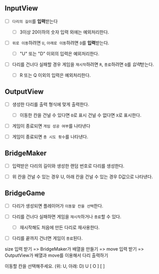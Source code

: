 ## InputView

-   [ ] `다리의 길이`를 **입력**받는다

    -   [ ] 3이상 20이하의 숫자 입력 외에는 예외처리한다.

-   [ ] `위로 이동`하려면 `U`, `아래로 이동`하려면 `D`를 **입력**받는다.

    -   [ ] "U" 또는 "D" 이외의 입력은 예외처리한다.

-   [ ] 다리를 건너다 실패할 경우 게임을 `재시작`하려면 `R`, `종료`하려면 `Q`를 *입력*받는다.

    -   [ ] R 또는 Q 이외의 입력은 예외처리한다.

## OutputView

-   [ ] 생성한 다리를 출력 형식에 맞게 출력한다.

    -   [ ] 이동한 칸을 건널 수 있다면 `O`로 표시 건널 수 없다면 `X`로 표시한다.

-   [ ] 게임이 종료되면 `게임 성공 여부`를 나타낸다

-   [ ] 게임이 종료되면 `총 시도 횟수`를 나타낸다.

## BridgeMaker

-   [ ] 입력받은 다리의 길이와 생성한 랜덤 번호로 다리를 생성한다.

-   [ ] 위 칸을 건널 수 있는 경우 U, 아래 칸을 건널 수 있는 경우 D값으로 나타낸다.

## BridgeGame

-   [ ] 다리가 생성되면 플레이어가 `이동할 칸을 선택`한다.

-   [ ] 다리를 건너다 실패하면 게임을 `재시작`하거나 `종료`할 수 있다.

    -   [ ] 재시작해도 처음에 만든 다리로 재사용한다.

-   [ ] 다리를 끝까지 건너면 게임이 `종료`된다.

size 입력 받기 =>
BridgeMaker가 배열을 만들기 =>
move 입력 받기 =>
OutputView가 배열과 move를 이용해서 다리 출력하기

이동할 칸을 선택해주세요. (위: U, 아래: D)
U
[ O ]
[ ]

